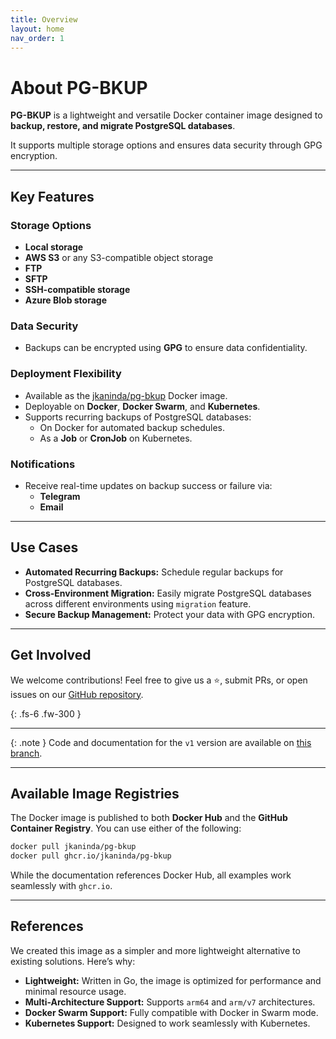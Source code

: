 ```yaml
---
title: Overview
layout: home
nav_order: 1
---
```


# About PG-BKUP

**PG-BKUP** is a lightweight and versatile Docker container image designed to **backup, restore, and migrate PostgreSQL databases**.

It supports multiple storage options and ensures data security through GPG encryption.

---

## Key Features

### Storage Options
- **Local storage**
- **AWS S3** or any S3-compatible object storage
- **FTP**
- **SFTP**
- **SSH-compatible storage**
- **Azure Blob storage**

### Data Security
- Backups can be encrypted using **GPG** to ensure data confidentiality.

### Deployment Flexibility
- Available as the [jkaninda/pg-bkup](https://hub.docker.com/r/jkaninda/pg-bkup) Docker image.
- Deployable on **Docker**, **Docker Swarm**, and **Kubernetes**.
- Supports recurring backups of PostgreSQL databases:
    - On Docker for automated backup schedules.
    - As a **Job** or **CronJob** on Kubernetes.

### Notifications
- Receive real-time updates on backup success or failure via:
    - **Telegram**
    - **Email**

---

## Use Cases

- **Automated Recurring Backups:** Schedule regular backups for PostgreSQL databases.
- **Cross-Environment Migration:** Easily migrate PostgreSQL databases across different environments using `migration` feature.
- **Secure Backup Management:** Protect your data with GPG encryption.

---

## Get Involved

We welcome contributions! Feel free to give us a ⭐, submit PRs, or open issues on our [GitHub repository](https://github.com/jkaninda/pg-bkup).

{: .fs-6 .fw-300 }

---

{: .note }
Code and documentation for the `v1` version are available on [this branch][v1-branch].

[v1-branch]: https://github.com/jkaninda/pg-bkup

---

## Available Image Registries

The Docker image is published to both **Docker Hub** and the **GitHub Container Registry**. You can use either of the following:

```bash
docker pull jkaninda/pg-bkup
docker pull ghcr.io/jkaninda/pg-bkup
```

While the documentation references Docker Hub, all examples work seamlessly with `ghcr.io`.

---

## References

We created this image as a simpler and more lightweight alternative to existing solutions. Here’s why:

- **Lightweight:** Written in Go, the image is optimized for performance and minimal resource usage.
- **Multi-Architecture Support:** Supports `arm64` and `arm/v7` architectures.
- **Docker Swarm Support:** Fully compatible with Docker in Swarm mode.
- **Kubernetes Support:** Designed to work seamlessly with Kubernetes.
